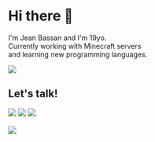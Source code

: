 # Hi there 👋

I'm Jean Bassan and I'm 19yo. <br>
Currently working with Minecraft servers <br>
and learning new programming languages.


<div align="left">
    <img src="https://github-readme-stats.vercel.app/api?username=Jean2233&show_icons=true&theme=dark&hide_border=true&include_all_commits=true&count_private=true" />
</div>

## Let's talk!

<div>
    <a><img src="https://img.shields.io/badge/jean.-7289DA?style=for-the-badge&logo=discord&logoColor=white" /></a>
    <a href="https://twitter.com/_harmonyguy"><img src="https://img.shields.io/badge/_harmonyguy-7289DA?style=for-the-badge&logo=twitter&logoColor=white" /></a>
    <a href="mailto:eu@jeanbassan.com.br"><img src="https://img.shields.io/badge/-eu@jeanbassan.com.br-%23333?style=for-the-badge&logo=gmail&logoColor=white" /></a>
</div>

<a href="https://github.com/Jean2233">
    <br>
    <img src="https://komarev.com/ghpvc/?username=Jean2233" />
</a>
